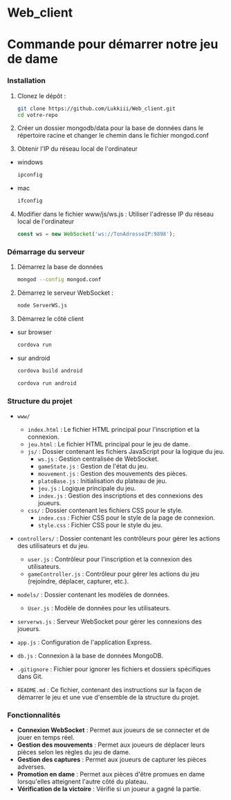 # Web_client

# Commande pour démarrer notre jeu de dame

### Installation

1. Clonez le dépôt :

    ```bash
    git clone https://github.com/Lukkiii/Web_client.git
    cd votre-repo
    ```
2. Créer un dossier mongodb/data pour la base de données dans le répertoire racine et changer le chemin dans le fichier mongod.conf

3. Obtenir l'IP du réseau local de l'ordinateur
- windows
    ```bash
    ipconfig
    ```
- mac
    ```bash
    ifconfig
    ```
4. Modifier dans le fichier www/js/ws.js : Utiliser l'adresse IP du réseau local de l'ordinateur
    ```javascript
    const ws = new WebSocket('ws://TonAdresseIP:9898');
    ```

### Démarrage du serveur

1. Démarrez la base de données

    ```bash
    mongod --config mongod.conf
    ```

2. Démarrez le serveur WebSocket :

    ```bash
    node ServerWS.js
    ```

3. Démarrez le côté client

- sur browser
    ```bash
    cordova run
    ```

- sur android
    ```bash
    cordova build android
    ```

    ```bash
    cordova run android
    ```

### Structure du projet

- `www/`
  - `index.html` : Le fichier HTML principal pour l'inscription et la connexion.
  - `jeu.html` : Le fichier HTML principal pour le jeu de dame.
  - `js/` : Dossier contenant les fichiers JavaScript pour la logique du jeu.
    - `ws.js` : Gestion centralisée de WebSocket.
    - `gameState.js` : Gestion de l'état du jeu.
    - `mouvement.js` : Gestion des mouvements des pièces.
    - `platoBase.js` : Initialisation du plateau de jeu.
    - `jeu.js` : Logique principale du jeu.
    - `index.js` : Gestion des inscriptions et des connexions des joueurs.
  - `css/` : Dossier contenant les fichiers CSS pour le style.
    - `index.css` : Fichier CSS pour le style de la page de connexion.
    - `style.css` : Fichier CSS pour le style du jeu.

- `controllers/` : Dossier contenant les contrôleurs pour gérer les actions des utilisateurs et du jeu.
  - `user.js` : Contrôleur pour l'inscription et la connexion des utilisateurs.
  - `gameController.js` : Contrôleur pour gérer les actions du jeu (rejoindre, déplacer, capturer, etc.).

- `models/` : Dossier contenant les modèles de données.
  - `User.js` : Modèle de données pour les utilisateurs.

- `serverws.js` : Serveur WebSocket pour gérer les connexions des joueurs.
- `app.js` : Configuration de l'application Express.
- `db.js` : Connexion à la base de données MongoDB.
- `.gitignore` : Fichier pour ignorer les fichiers et dossiers spécifiques dans Git.
- `README.md` : Ce fichier, contenant des instructions sur la façon de démarrer le jeu et une vue d'ensemble de la structure du projet.

### Fonctionnalités

- **Connexion WebSocket** : Permet aux joueurs de se connecter et de jouer en temps réel.
- **Gestion des mouvements** : Permet aux joueurs de déplacer leurs pièces selon les règles du jeu de dame.
- **Gestion des captures** : Permet aux joueurs de capturer les pièces adverses.
- **Promotion en dame** : Permet aux pièces d'être promues en dame lorsqu'elles atteignent l'autre côté du plateau.
- **Vérification de la victoire** : Vérifie si un joueur a gagné la partie.

